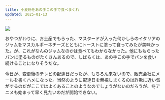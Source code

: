 ```yaml
---
title: 小麦粉をあの手この手で食べまくれ
updated: 2025-01-13
---
```

![](https://i.imgur.com/2SfnEwK.jpeg)

おやつがわりに、お土産でもらった、マスタードが入った何かしらのイタリアのジャムをマスカルポーネチーズとともにトーストに塗って食ってみたが美味かった。が、これがなんのジャムなのかは食べてもわからなかった。他にももらったパンに塗るものがたくさんあるので、しばらくは、あの手この手でパンを食い続けることになりそうだな。

今日が、変更後のテレビの配達日だったが、もちろん来ないので、販売会社にメールを書くハメになった。当然のように配達日を無視しまくるのは詐欺に近い気がするのだがここではよくあることのようなのでしょうがないのだろうが、冬アニメも始まって早く見たいのだが開始できない。